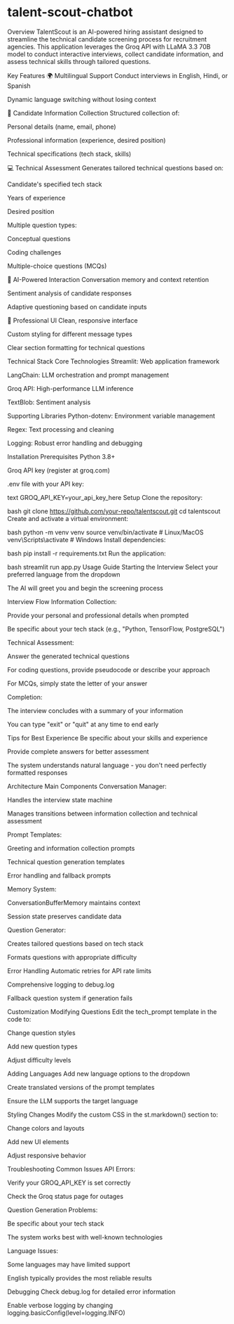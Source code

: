 # talent-scout-chatbot 
Overview
TalentScout is an AI-powered hiring assistant designed to streamline the technical candidate screening process for recruitment agencies. This application leverages the Groq API with LLaMA 3.3 70B model to conduct interactive interviews, collect candidate information, and assess technical skills through tailored questions.

Key Features
🌍 Multilingual Support
Conduct interviews in English, Hindi, or Spanish

Dynamic language switching without losing context

📝 Candidate Information Collection
Structured collection of:

Personal details (name, email, phone)

Professional information (experience, desired position)

Technical specifications (tech stack, skills)

💻 Technical Assessment
Generates tailored technical questions based on:

Candidate's specified tech stack

Years of experience

Desired position

Multiple question types:

Conceptual questions

Coding challenges

Multiple-choice questions (MCQs)

🧠 AI-Powered Interaction
Conversation memory and context retention

Sentiment analysis of candidate responses

Adaptive questioning based on candidate inputs

🎨 Professional UI
Clean, responsive interface

Custom styling for different message types

Clear section formatting for technical questions

Technical Stack
Core Technologies
Streamlit: Web application framework

LangChain: LLM orchestration and prompt management

Groq API: High-performance LLM inference

TextBlob: Sentiment analysis

Supporting Libraries
Python-dotenv: Environment variable management

Regex: Text processing and cleaning

Logging: Robust error handling and debugging

Installation
Prerequisites
Python 3.8+

Groq API key (register at groq.com)

.env file with your API key:

text
GROQ_API_KEY=your_api_key_here
Setup
Clone the repository:

bash
git clone https://github.com/your-repo/talentscout.git
cd talentscout
Create and activate a virtual environment:

bash
python -m venv venv
source venv/bin/activate  # Linux/MacOS
venv\Scripts\activate    # Windows
Install dependencies:

bash
pip install -r requirements.txt
Run the application:

bash
streamlit run app.py
Usage Guide
Starting the Interview
Select your preferred language from the dropdown

The AI will greet you and begin the screening process

Interview Flow
Information Collection:

Provide your personal and professional details when prompted

Be specific about your tech stack (e.g., "Python, TensorFlow, PostgreSQL")

Technical Assessment:

Answer the generated technical questions

For coding questions, provide pseudocode or describe your approach

For MCQs, simply state the letter of your answer

Completion:

The interview concludes with a summary of your information

You can type "exit" or "quit" at any time to end early

Tips for Best Experience
Be specific about your skills and experience

Provide complete answers for better assessment

The system understands natural language - you don't need perfectly formatted responses

Architecture
Main Components
Conversation Manager:

Handles the interview state machine

Manages transitions between information collection and technical assessment

Prompt Templates:

Greeting and information collection prompts

Technical question generation templates

Error handling and fallback prompts

Memory System:

ConversationBufferMemory maintains context

Session state preserves candidate data

Question Generator:

Creates tailored questions based on tech stack

Formats questions with appropriate difficulty

Error Handling
Automatic retries for API rate limits

Comprehensive logging to debug.log

Fallback question system if generation fails

Customization
Modifying Questions
Edit the tech_prompt template in the code to:

Change question styles

Add new question types

Adjust difficulty levels

Adding Languages
Add new language options to the dropdown

Create translated versions of the prompt templates

Ensure the LLM supports the target language

Styling Changes
Modify the custom CSS in the st.markdown() section to:

Change colors and layouts

Add new UI elements

Adjust responsive behavior

Troubleshooting
Common Issues
API Errors:

Verify your GROQ_API_KEY is set correctly

Check the Groq status page for outages

Question Generation Problems:

Be specific about your tech stack

The system works best with well-known technologies

Language Issues:

Some languages may have limited support

English typically provides the most reliable results

Debugging
Check debug.log for detailed error information

Enable verbose logging by changing logging.basicConfig(level=logging.INFO)
